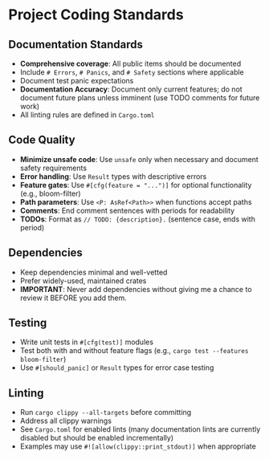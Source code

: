 # Project Coding Standards

## Documentation Standards

- **Comprehensive coverage**: All public items should be documented
- Include `# Errors`, `# Panics`, and `# Safety` sections where applicable
- Document test panic expectations
- **Documentation Accuracy**: Document only current features; do not document future plans unless imminent (use TODO comments for future work)
- All linting rules are defined in `Cargo.toml`

## Code Quality

- **Minimize unsafe code**: Use `unsafe` only when necessary and document safety requirements
- **Error handling**: Use `Result` types with descriptive errors
- **Feature gates**: Use `#[cfg(feature = "...")]` for optional functionality (e.g., bloom-filter)
- **Path parameters**: Use `<P: AsRef<Path>>` when functions accept paths
- **Comments**: End comment sentences with periods for readability
- **TODOs**: Format as `// TODO: {description}.` (sentence case, ends with period)

## Dependencies

- Keep dependencies minimal and well-vetted
- Prefer widely-used, maintained crates
- **IMPORTANT**: Never add dependencies without giving me a chance to review it BEFORE you add them.

## Testing

- Write unit tests in `#[cfg(test)]` modules
- Test both with and without feature flags (e.g., `cargo test --features bloom-filter`)
- Use `#[should_panic]` or `Result` types for error case testing

## Linting

- Run `cargo clippy --all-targets` before committing
- Address all clippy warnings
- See `Cargo.toml` for enabled lints (many documentation lints are currently disabled but should be enabled incrementally)
- Examples may use `#![allow(clippy::print_stdout)]` when appropriate
